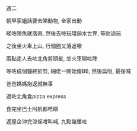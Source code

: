 週二

朝早家姐話要去睇動物, 全家出動

睇咗陣魚就落雨, 然後去咗玩環迴水世界, 等耐過玩

之後坐火車上山, 行個圈又落返嚟

兩點走人去咗北角剪頭髮, 坐火車瞓咗陣

等咗成個鐘終於剪, 細佬一開始傻BB, 然後扁咀, 最後喊

爸爸媽媽抱返就無事

過咗北角食pizza express

食完坐巴士阿航都唔瞓

返屋企沖完涼係咁叫喊, 九點幾暈咗
